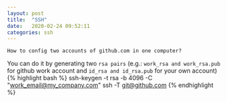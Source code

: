 ```yaml
---
layout: post
title:  "SSH"
date:   2020-02-24 09:52:11
categories: ssh
---
```


`How to config two accounts of github.com in one computer?`

You can do it by generating two `rsa pairs` (e.g.: `work_rsa and work_rsa.pub` for github work account and `id_rsa and id_rsa.pub` for your own account) 
{% highlight bash %}
ssh-keygen -t rsa -b 4096 -C "work_email@my_company.com"
ssh -T git@github.com
{% endhighlight %}
